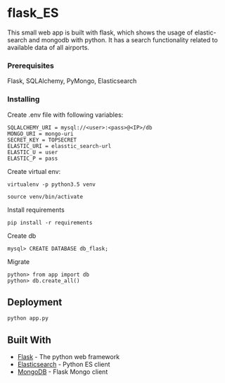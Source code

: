 # flask_ES


This small web app is built with flask, which shows the usage of elastic-search and mongodb with python.
It has a search functionality related to available data of all airports.


### Prerequisites


Flask, SQLAlchemy, PyMongo, Elasticsearch

### Installing

Create .env file with following variables:

```
SQLALCHEMY_URI = mysql://<user>:<pass>@<IP>/db
MONGO_URI = mongo-uri
SECRET_KEY = TOPSECRET
ELASTIC_URI = elasstic_search-url
ELASTIC_U = user
ELASTIC_P = pass
```

Create virtual env:
```
virtualenv -p python3.5 venv

source venv/bin/activate
```

Install requirements

```
pip install -r requirements
```

Create db 

```
mysql> CREATE DATABASE db_flask;
```

Migrate 

```
python> from app import db
python> db.create_all()

```
## Deployment

```
python app.py
```

## Built With

* [Flask](http://flask.pocoo.org/) - The python web framework
* [Elasticsearch](https://elasticsearch-py.readthedocs.io/en/master/) - Python ES client
* [MongoDB](https://flask-pymongo.readthedocs.io/en/latest/) - Flask Mongo client




